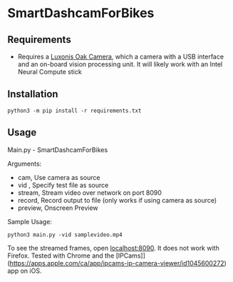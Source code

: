 # SmartDashcamForBikes

## Requirements

- Requires a [Luxonis Oak Camera](https://store.opencv.ai/), which a camera with a USB interface and an on-board vision processing unit.  It will likely work with an Intel Neural Compute stick

## Installation

```
python3 -m pip install -r requirements.txt
```

## Usage

Main.py - SmartDashcamForBikes

Arguments:
- cam, Use camera as source
- vid <filename>, Specify test file as source
- stream, Stream video over network on port 8090
- record, Record output to file (only works if using camera as source)
- preview, Onscreen Preview

Sample Usage:

```
python3 main.py -vid samplevideo.mp4
```

To see the streamed frames, open [localhost:8090](http://localhost:8090).  It does not work with Firefox.  Tested with Chrome and the [IPCams]](https://apps.apple.com/ca/app/ipcams-ip-camera-viewer/id1045600272) app on iOS.
